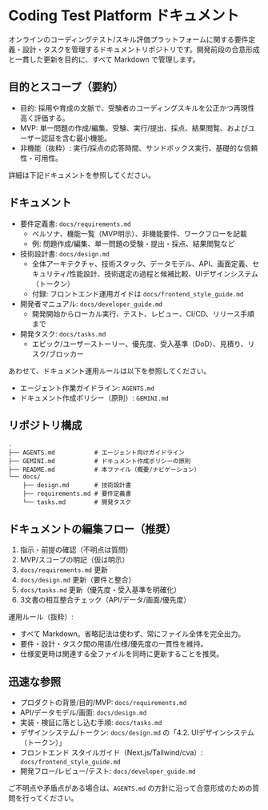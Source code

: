 # Coding Test Platform ドキュメント

オンラインのコーディングテスト/スキル評価プラットフォームに関する要件定義・設計・タスクを管理するドキュメントリポジトリです。開発前段の合意形成と一貫した更新を目的に、すべて Markdown で管理します。

## 目的とスコープ（要約）
- 目的: 採用や育成の文脈で、受験者のコーディングスキルを公正かつ再現性高く評価する。
- MVP: 単一問題の作成/編集、受験、実行/提出、採点、結果閲覧、およびユーザー認証を含む最小機能。
- 非機能（抜粋）: 実行/採点の応答時間、サンドボックス実行、基礎的な信頼性・可用性。

詳細は下記ドキュメントを参照してください。

## ドキュメント
- 要件定義書: `docs/requirements.md`
  - ペルソナ、機能一覧（MVP明示）、非機能要件、ワークフローを記載
  - 例: 問題作成/編集、単一問題の受験・提出・採点、結果閲覧など
- 技術設計書: `docs/design.md`
  - 全体アーキテクチャ、技術スタック、データモデル、API、画面定義、セキュリティ/性能設計、技術選定の過程と候補比較、UIデザインシステム（トークン）
  - 付録: フロントエンド運用ガイドは `docs/frontend_style_guide.md`
- 開発者マニュアル: `docs/developer_guide.md`
  - 開発開始からローカル実行、テスト、レビュー、CI/CD、リリース手順まで
- 開発タスク: `docs/tasks.md`
  - エピック/ユーザーストーリー、優先度、受入基準（DoD）、見積り、リスク/ブロッカー

あわせて、ドキュメント運用ルールは以下を参照してください。
- エージェント作業ガイドライン: `AGENTS.md`
- ドキュメント作成ポリシー（原則）: `GEMINI.md`

## リポジトリ構成
```
.
├── AGENTS.md           # エージェント向けガイドライン
├── GEMINI.md           # ドキュメント作成ポリシーの原則
├── README.md           # 本ファイル（概要/ナビゲーション）
└── docs/
    ├── design.md       # 技術設計書
    ├── requirements.md # 要件定義書
    └── tasks.md        # 開発タスク
```

## ドキュメントの編集フロー（推奨）
1) 指示・前提の確認（不明点は質問）
2) MVP/スコープの明記（仮は明示）
3) `docs/requirements.md` 更新
4) `docs/design.md` 更新（要件と整合）
5) `docs/tasks.md` 更新（優先度・受入基準を明確化）
6) 3文書の相互整合チェック（API/データ/画面/優先度）

運用ルール（抜粋）:
- すべて Markdown。省略記法は使わず、常にファイル全体を完全出力。
- 要件・設計・タスク間の用語/仕様/優先度の一貫性を維持。
- 仕様変更時は関連する全ファイルを同時に更新することを推奨。

## 迅速な参照
- プロダクトの背景/目的/MVP: `docs/requirements.md`
- API/データモデル/画面: `docs/design.md`
- 実装・検証に落とし込む手順: `docs/tasks.md`
- デザインシステム/トークン: `docs/design.md` の「4.2. UIデザインシステム（トークン）」
- フロントエンド スタイルガイド（Next.js/Tailwind/cva）: `docs/frontend_style_guide.md`
 - 開発フロー/レビュー/テスト: `docs/developer_guide.md`

ご不明点や矛盾点がある場合は、`AGENTS.md` の方針に沿って合意形成のための質問を行ってください。
